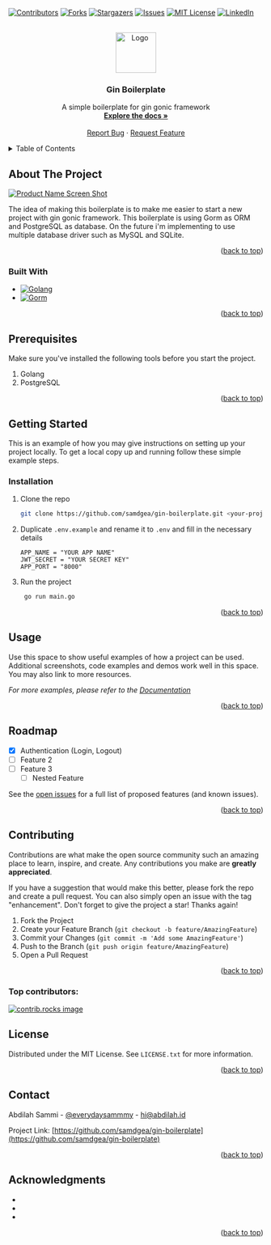 <a id="readme-top"></a>

<!-- PROJECT SHIELDS -->
<!--
*** I'm using markdown "reference style" links for readability.
*** Reference links are enclosed in brackets [ ] instead of parentheses ( ).
*** See the bottom of this document for the declaration of the reference variables
*** for contributors-url, forks-url, etc. This is an optional, concise syntax you may use.
*** https://www.markdownguide.org/basic-syntax/#reference-style-links
-->
[![Contributors][contributors-shield]][contributors-url]
[![Forks][forks-shield]][forks-url]
[![Stargazers][stars-shield]][stars-url]
[![Issues][issues-shield]][issues-url]
[![MIT License][license-shield]][license-url]
[![LinkedIn][linkedin-shield]][linkedin-url]



<!-- PROJECT LOGO -->
<br />
<div align="center">
  <a href="https://github.com/samdgea/gin-boilerplate">
    <img src="images/logo.png" alt="Logo" width="80" height="80">
  </a>

<h3 align="center">Gin Boilerplate</h3>

  <p align="center">
    A simple boilerplate for gin gonic framework
    <br />
    <a href="https://github.com/samdgea/gin-boilerplate"><strong>Explore the docs »</strong></a>
    <br />
    <br />
    <a href="https://github.com/samdgea/gin-boilerplate/issues/new?labels=bug&template=bug-report---.md">Report Bug</a>
    ·
    <a href="https://github.com/samdgea/gin-boilerplate/issues/new?labels=enhancement&template=feature-request---.md">Request Feature</a>
  </p>
</div>



<!-- TABLE OF CONTENTS -->
<details>
  <summary>Table of Contents</summary>
  <ol>
    <li>
      <a href="#about-the-project">About The Project</a>
      <ul>
        <li><a href="#built-with">Built With</a></li>
      </ul>
    </li>
    <li>
      <a href="#getting-started">Getting Started</a>
      <ul>
        <li><a href="#prerequisites">Prerequisites</a></li>
        <li><a href="#installation">Installation</a></li>
      </ul>
    </li>
    <li><a href="#usage">Usage</a></li>
    <li><a href="#roadmap">Roadmap</a></li>
    <li><a href="#contributing">Contributing</a></li>
    <li><a href="#license">License</a></li>
    <li><a href="#contact">Contact</a></li>
    <li><a href="#acknowledgments">Acknowledgments</a></li>
  </ol>
</details>



<!-- ABOUT THE PROJECT -->
## About The Project

[![Product Name Screen Shot][product-screenshot]](https://example.com)

The idea of making this boilerplate is to make me easier to start a new project with gin gonic framework. This boilerplate is using Gorm as ORM and PostgreSQL as database. On the future i'm implementing to use multiple database driver such as MySQL and SQLite.

<p align="right">(<a href="#readme-top">back to top</a>)</p>



### Built With

* [![Golang][Golang]][Golang-url]
* [![Gorm][Gorm]][Gorm-url]


<p align="right">(<a href="#readme-top">back to top</a>)</p>

<!-- PREQUISITES -->
## Prerequisites

Make sure you've installed the following tools before you start the project.

1. Golang
2. PostgreSQL

<p align="right">(<a href="#readme-top">back to top</a>)</p>

<!-- GETTING STARTED -->
## Getting Started

This is an example of how you may give instructions on setting up your project locally.
To get a local copy up and running follow these simple example steps.

### Installation

1. Clone the repo
   ```sh
   git clone https://github.com/samdgea/gin-boilerplate.git <your-project-name>
   ```
2. Duplicate `.env.example` and rename it to `.env` and fill in the necessary details
   ```dotenv
   APP_NAME = "YOUR APP NAME"
   JWT_SECRET = "YOUR SECRET KEY"
   APP_PORT = "8000"
   ```
3. Run the project
   ```sh
    go run main.go
    ```
   
<p align="right">(<a href="#readme-top">back to top</a>)</p>



<!-- USAGE EXAMPLES -->
## Usage

Use this space to show useful examples of how a project can be used. Additional screenshots, code examples and demos work well in this space. You may also link to more resources.

_For more examples, please refer to the [Documentation](https://example.com)_

<p align="right">(<a href="#readme-top">back to top</a>)</p>



<!-- ROADMAP -->
## Roadmap

- [x] Authentication (Login, Logout)
- [ ] Feature 2
- [ ] Feature 3
    - [ ] Nested Feature

See the [open issues](https://github.com/samdgea/gin-boilerplate/issues) for a full list of proposed features (and known issues).

<p align="right">(<a href="#readme-top">back to top</a>)</p>



<!-- CONTRIBUTING -->
## Contributing

Contributions are what make the open source community such an amazing place to learn, inspire, and create. Any contributions you make are **greatly appreciated**.

If you have a suggestion that would make this better, please fork the repo and create a pull request. You can also simply open an issue with the tag "enhancement".
Don't forget to give the project a star! Thanks again!

1. Fork the Project
2. Create your Feature Branch (`git checkout -b feature/AmazingFeature`)
3. Commit your Changes (`git commit -m 'Add some AmazingFeature'`)
4. Push to the Branch (`git push origin feature/AmazingFeature`)
5. Open a Pull Request

<p align="right">(<a href="#readme-top">back to top</a>)</p>

### Top contributors:

<a href="https://github.com/samdgea/gin-boilerplate/graphs/contributors">
  <img src="https://contrib.rocks/image?repo=samdgea/gin-boilerplate" alt="contrib.rocks image" />
</a>



<!-- LICENSE -->
## License

Distributed under the MIT License. See `LICENSE.txt` for more information.

<p align="right">(<a href="#readme-top">back to top</a>)</p>



<!-- CONTACT -->
## Contact

Abdilah Sammi - [@everydaysammmy](https://twitter.com/everydaysammmy) - hi@abdilah.id

Project Link: [https://github.com/samdgea/gin-boilerplate](https://github.com/samdgea/gin-boilerplate)

<p align="right">(<a href="#readme-top">back to top</a>)</p>



<!-- ACKNOWLEDGMENTS -->
## Acknowledgments

* []()
* []()
* []()

<p align="right">(<a href="#readme-top">back to top</a>)</p>



<!-- MARKDOWN LINKS & IMAGES -->
<!-- https://www.markdownguide.org/basic-syntax/#reference-style-links -->
[contributors-shield]: https://img.shields.io/github/contributors/samdgea/gin-boilerplate.svg?style=for-the-badge
[contributors-url]: https://github.com/samdgea/gin-boilerplate/graphs/contributors
[forks-shield]: https://img.shields.io/github/forks/samdgea/gin-boilerplate.svg?style=for-the-badge
[forks-url]: https://github.com/samdgea/gin-boilerplate/network/members
[stars-shield]: https://img.shields.io/github/stars/samdgea/gin-boilerplate.svg?style=for-the-badge
[stars-url]: https://github.com/samdgea/gin-boilerplate/stargazers
[issues-shield]: https://img.shields.io/github/issues/samdgea/gin-boilerplate.svg?style=for-the-badge
[issues-url]: https://github.com/samdgea/gin-boilerplate/issues
[license-shield]: https://img.shields.io/github/license/samdgea/gin-boilerplate.svg?style=for-the-badge
[license-url]: https://github.com/samdgea/gin-boilerplate/blob/master/LICENSE.txt
[linkedin-shield]: https://img.shields.io/badge/-LinkedIn-black.svg?style=for-the-badge&logo=linkedin&colorB=555
[linkedin-url]: https://linkedin.com/in/abdilah-sammi
[product-screenshot]: images/screenshot.png
[Golang]: https://img.shields.io/badge/Go-00ADD8?style=for-the-badge&logo=go&logoColor=white
[Golang-url]: https://golang.org/
[Gorm]: https://img.shields.io/badge/Gorm-00ADD8?style=for-the-badge&logo=go&logoColor=white
[Gorm-url]: https://gorm.io/